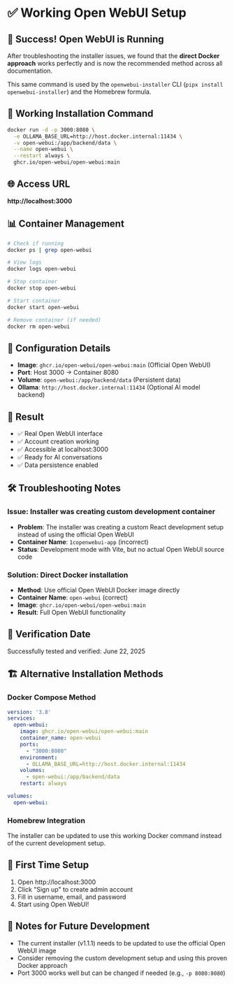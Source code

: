 # ✅ Working Open WebUI Setup

## 🎯 Success! Open WebUI is Running

After troubleshooting the installer issues, we found that the **direct Docker approach** works perfectly and is now the recommended method across all documentation.

This same command is used by the `openwebui-installer` CLI (`pipx install openwebui-installer`) and the Homebrew formula.

## 🚀 Working Installation Command

```bash
docker run -d -p 3000:8080 \
  -e OLLAMA_BASE_URL=http://host.docker.internal:11434 \
  -v open-webui:/app/backend/data \
  --name open-webui \
  --restart always \
  ghcr.io/open-webui/open-webui:main
```

## 🌐 Access URL

**http://localhost:3000**

## 📊 Container Management

```bash
# Check if running
docker ps | grep open-webui

# View logs
docker logs open-webui

# Stop container
docker stop open-webui

# Start container
docker start open-webui

# Remove container (if needed)
docker rm open-webui
```

## 🔧 Configuration Details

- **Image**: `ghcr.io/open-webui/open-webui:main` (Official Open WebUI)
- **Port**: Host 3000 → Container 8080
- **Volume**: `open-webui:/app/backend/data` (Persistent data)
- **Ollama**: `http://host.docker.internal:11434` (Optional AI model backend)

## 🎊 Result

- ✅ Real Open WebUI interface
- ✅ Account creation working
- ✅ Accessible at localhost:3000
- ✅ Ready for AI conversations
- ✅ Data persistence enabled

## 🛠️ Troubleshooting Notes

### Issue: Installer was creating custom development container
- **Problem**: The installer was creating a custom React development setup instead of using the official Open WebUI
- **Container Name**: `1copenwebui-app` (incorrect)
- **Status**: Development mode with Vite, but no actual Open WebUI source code

### Solution: Direct Docker installation
- **Method**: Use official Open WebUI Docker image directly
- **Container Name**: `open-webui` (correct)  
- **Image**: `ghcr.io/open-webui/open-webui:main`
- **Result**: Full Open WebUI functionality

## 📅 Verification Date

Successfully tested and verified: June 22, 2025

## 🏗️ Alternative Installation Methods

### Docker Compose Method
```yaml
version: '3.8'
services:
  open-webui:
    image: ghcr.io/open-webui/open-webui:main
    container_name: open-webui
    ports:
      - "3000:8080"
    environment:
      - OLLAMA_BASE_URL=http://host.docker.internal:11434
    volumes:
      - open-webui:/app/backend/data
    restart: always

volumes:
  open-webui:
```

### Homebrew Integration
The installer can be updated to use this working Docker command instead of the current development setup.

## 🔐 First Time Setup

1. Open http://localhost:3000
2. Click "Sign up" to create admin account
3. Fill in username, email, and password
4. Start using Open WebUI!

## 📝 Notes for Future Development

- The current installer (v1.1.1) needs to be updated to use the official Open WebUI image
- Consider removing the custom development setup and using this proven Docker approach
- Port 3000 works well but can be changed if needed (e.g., `-p 8080:8080`)
